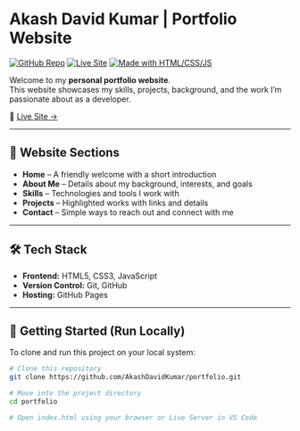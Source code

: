# Akash David Kumar | Portfolio Website

[![GitHub Repo](https://img.shields.io/badge/GitHub-Portfolio-blue?logo=github)](https://github.com/AkashDavidKumar/portfolio)
[![Live Site](https://img.shields.io/badge/Live-Demo-green?logo=githubpages)](https://akashdavidkumar.github.io/portfolio/)
[![Made with HTML/CSS/JS](https://img.shields.io/badge/Made%20with-HTML%2C%20CSS%2C%20JS-orange)](#)

Welcome to my **personal portfolio website**.  
This website showcases my skills, projects, background, and the work I’m passionate about as a developer.

🔗 [Live Site →](https://akashdavidkumar.github.io/portfolio)

---

## 📁 Website Sections

- **Home** – A friendly welcome with a short introduction
- **About Me** – Details about my background, interests, and goals
- **Skills** – Technologies and tools I work with
- **Projects** – Highlighted works with links and details
- **Contact** – Simple ways to reach out and connect with me

---

## 🛠 Tech Stack

- **Frontend:** HTML5, CSS3, JavaScript  
- **Version Control:** Git, GitHub  
- **Hosting:** GitHub Pages  

---

## 🚀 Getting Started (Run Locally)

To clone and run this project on your local system:

```bash
# Clone this repository
git clone https://github.com/AkashDavidKumar/portfolio.git

# Move into the project directory
cd portfolio

# Open index.html using your browser or Live Server in VS Code
